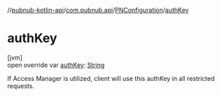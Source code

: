 //[pubnub-kotlin-api](../../../index.md)/[com.pubnub.api](../index.md)/[PNConfiguration](index.md)/[authKey](auth-key.md)

# authKey

[jvm]\
open override var [authKey](auth-key.md): [String](https://kotlinlang.org/api/latest/jvm/stdlib/kotlin/-string/index.html)

If Access Manager is utilized, client will use this authKey in all restricted requests.
